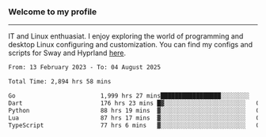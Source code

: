 ### Welcome to my profile

---

IT and Linux enthuasiat. I enjoy exploring the world of programming and desktop Linux configuring and customization. You can find my configs and scripts for Sway and Hyprland [here](https://github.com/uroborosq/mess-of-linux-configurations).

<!-- <div display="block">
 	<img align="left" width="48%" alt="isocalendar" src=".github/metrics/isocalendar_metrics.svg" />
	<img align="center" width="48%" alt="contributions" src=".github/metrics/contributions_metrics.svg" />
	<img align="center" alt="languages" src=".github/metrics/languages_metrics.svg" />
</div> -->

<!-- ![](https://komarev.com/ghpvc/?username=uroborosq&color=success&style=flat-square) -->
<!-- [](https://img.shields.io/github/last-commit/uroborosq/uroborosq?label=Profile%20updated&style=flat-square) -->

<!--START_SECTION:waka-->

```txt
From: 13 February 2023 - To: 04 August 2025

Total Time: 2,894 hrs 58 mins

Go                        1,999 hrs 27 mins█████████████████░░░░░░░░   68.46 %
Dart                      176 hrs 23 mins █▓░░░░░░░░░░░░░░░░░░░░░░░   06.04 %
Python                    88 hrs 19 mins  ▓░░░░░░░░░░░░░░░░░░░░░░░░   03.02 %
Lua                       87 hrs 17 mins  ▓░░░░░░░░░░░░░░░░░░░░░░░░   02.99 %
TypeScript                77 hrs 6 mins   ▓░░░░░░░░░░░░░░░░░░░░░░░░   02.64 %
```

<!--END_SECTION:waka-->
